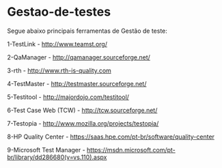 # Gestao-de-testes

Segue abaixo principais ferramentas de Gestão de teste:

1-TestLink - http://www.teamst.org/ <br />

2-QaManager - http://qamanager.sourceforge.net/ <br />

3-rth - http://www.rth-is-quality.com <br />

4-TestMaster - http://testmaster.sourceforge.net/ <br />

5-Testitool - http://majordojo.com/testitool/ <br />

6-Test Case Web (TCW) - http://tcw.sourceforge.net/ <br />

7-Testopia - http://www.mozilla.org/projects/testopia/ <br />

8-HP Quality Center - https://saas.hpe.com/pt-br/software/quality-center <br />

9-Microsoft Test Manager - https://msdn.microsoft.com/pt-br/library/dd286680(v=vs.110).aspx <br />

